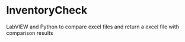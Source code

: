 # InventoryCheck
LabVIEW and Python to compare excel files and return a excel file with comparison results
